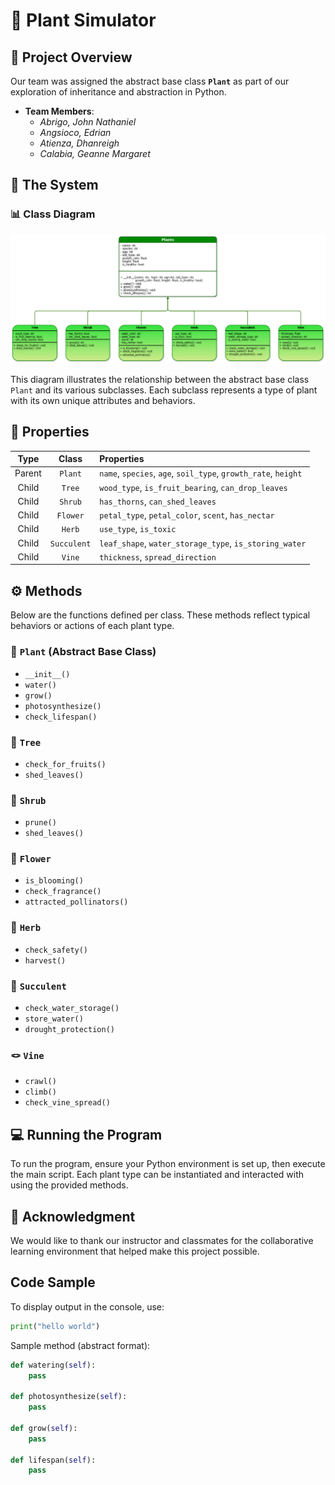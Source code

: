 # 🌿 **Plant Simulator**

## 🔖 Project Overview
Our team was assigned the abstract base class **`Plant`** as part of our exploration of inheritance and abstraction in Python.

* **Team Members**:
    * *Abrigo, John Nathaniel*
    * *Angsioco, Edrian*
    * *Atienza, Dhanreigh*
    * *Calabia, Geanne Margaret*



## 🌱 **The System**

### 📊 Class Diagram

![Class Diagram for our project](diagram.png)

This diagram illustrates the relationship between the abstract base class `Plant` and its various subclasses. Each subclass represents a type of plant with its own unique attributes and behaviors.



## 🧬 **Properties**

| **Type** |  **Class**  | **Properties**                                                 |
| :------: | :---------: | :------------------------------------------------------------- |
|  Parent  |   `Plant`   | `name`, `species`, `age`, `soil_type`, `growth_rate`, `height` |
|   Child  |    `Tree`   | `wood_type`, `is_fruit_bearing`, `can_drop_leaves`             |
|   Child  |   `Shrub`   | `has_thorns`, `can_shed_leaves`                                |
|   Child  |   `Flower`  | `petal_type`, `petal_color`, `scent`, `has_nectar`             |
|   Child  |    `Herb`   | `use_type`, `is_toxic`                                         |
|   Child  | `Succulent` | `leaf_shape`, `water_storage_type`, `is_storing_water`         |
|   Child  |    `Vine`   | `thickness`, `spread_direction`                                |



## ⚙️ **Methods**

Below are the functions defined per class. These methods reflect typical behaviors or actions of each plant type.

### **🌿 `Plant` (Abstract Base Class)**

* `__init__()`
* `water()`
* `grow()`
* `photosynthesize()`
* `check_lifespan()`

### **🌳 `Tree`**

* `check_for_fruits()`
* `shed_leaves()`

### **🪻 `Shrub`**

* `prune()`
* `shed_leaves()`

### **🌷 `Flower`**

* `is_blooming()`
* `check_fragrance()`
* `attracted_pollinators()`

### **🌿 `Herb`**

* `check_safety()`
* `harvest()`

### **🌱 `Succulent`**

* `check_water_storage()`
* `store_water()`
* `drought_protection()`

### **🪢 `Vine`**

* `crawl()`
* `climb()`
* `check_vine_spread()`


## 💻 Running the Program

To run the program, ensure your Python environment is set up, then execute the main script. Each plant type can be instantiated and interacted with using the provided methods.



## 🙌 Acknowledgment

We would like to thank our instructor and classmates for the collaborative learning environment that helped make this project possible.



##  Code Sample

To display output in the console, use:

```python
print("hello world")
```

Sample method (abstract format):

```python
def watering(self):
    pass

def photosynthesize(self):
    pass

def grow(self):
    pass

def lifespan(self):
    pass
```


